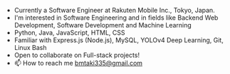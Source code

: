 - Currently a Software Engineer at Rakuten Mobile Inc., Tokyo, Japan.
- I'm interested in Software Engineering and in fields like Backend Web Development, Software Development and Machine Learning
- Python, Java, JavaScript, HTML, CSS
- Familiar with Express.js (Node.js), MySQL, YOLOv4 Deep Learning, Git, Linux Bash
- Open to collaborate on Full-stack projects!
- 📫 How to reach me bmtaki335@gmail.com

<!---
dbAbstract/dbAbstract is a ✨ special ✨ repository because its `README.md` (this file) appears on your GitHub profile.
You can click the Preview link to take a look at your changes.
--->
